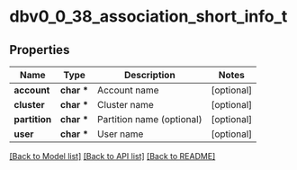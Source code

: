# dbv0_0_38_association_short_info_t

## Properties
Name | Type | Description | Notes
------------ | ------------- | ------------- | -------------
**account** | **char \*** | Account name | [optional] 
**cluster** | **char \*** | Cluster name | [optional] 
**partition** | **char \*** | Partition name (optional) | [optional] 
**user** | **char \*** | User name | [optional] 

[[Back to Model list]](../README.md#documentation-for-models) [[Back to API list]](../README.md#documentation-for-api-endpoints) [[Back to README]](../README.md)


